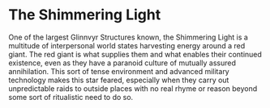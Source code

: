 # The Shimmering Light

One of the largest Glinnvyr Structures known, the Shimmering Light is a multitude of interpersonal world states harvesting energy around a red giant.  The red giant is what supplies them and what enables their continued existence, even as they have a paranoid culture of mutually assured annihilation.  This sort of tense environment and advanced military technology makes this star feared, especially when they carry out unpredictable raids to outside places with no real rhyme or reason beyond some sort of ritualistic need to do so.  

